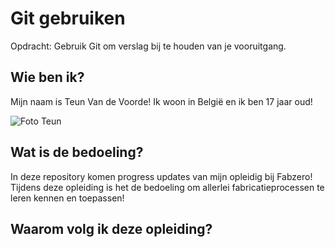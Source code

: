 # Git gebruiken

Opdracht: Gebruik Git om verslag bij te houden van je vooruitgang.


## Wie ben ik?

Mijn naam is Teun Van de Voorde!
Ik woon in België en ik ben 17 jaar oud!

![Foto Teun]({{site.baseurl}}/assets/foto1.jpg)

## Wat is de bedoeling?

In deze repository komen progress updates van mijn opleidig bij Fabzero!
Tijdens deze opleiding is het de bedoeling om allerlei fabricatieprocessen te leren kennen en toepassen!

## Waarom volg ik deze opleiding?



